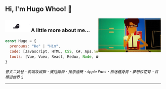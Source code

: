 
<h2> Hi, I'm Hugo Whoo! 👋</h2>
<img align='right' src="images/coding.gif" width="40%">


### <img src="images/cat.gif" width="80"> A little more about me...  

```javascript
const Hugo = {
  pronouns: "He" | "Him",
  code: [Javascript, HTML, CSS, C#, Aps.net],
  tools: [Vue, Vuex, React, Redux, Node, Webpack, Git, Antd, Miniprogram, VSCode]
}
```

<em style="font-size:12px;">普文二奶爸・前端攻城獅・擁抱開源・推崇極簡・Apple Fans・痴迷健身房・夢想紋花臂・目標遊世界 :)</em>

---

<!--
[![Blog-in-chinese](icons/blog.png)](https://www.huzizi.com/)
[![Weibo-微博](icons/weibo.png)](https://www.weibo.com/cojis/)
[![Instagram](icons/instagram.png)](https://www.instagram.com/jirouzizi/)
[![Instagram](icons/twitter.png)](https://www.twitter.com/jirouzizi/)
-->
<!--
<p align="center">
 <a href="https://weibo.com/cojis"><img src="https://img.shields.io/website?color=e6172d&label=Weibo&style=for-the-badge&up_message=@%E8%83%A1%E8%87%AA%E8%87%AA&url=https%3A%2F%2Fweibo.com%2Fcojis" alt="微博" /></a>
 <a href="https://instagram.com/jirouzizi"><img src="https://img.shields.io/website?color=4285f4&label=Instagram&style=for-the-badge&up_message=@jirouzizi&url=https%3A%2F%2Fwww.instagram.com" alt="Instagram" /></a>
 <a href="https://twitter.com/jirouzizi"><img src="https://img.shields.io/website?color=e6172d&label=Twitter&style=for-the-badge&up_message=@jirouzizi&url=https%3A%2F%2Fwww.instagram.com" alt="Twitter" /></a>
</p>
-->



<!--
- 🔭 I’m currently working on ...
- 🌱 I’m currently learning ...
- 👯 I’m looking to collaborate on ...
- 🤔 I’m looking for help with ...
- 💬 Ask me about ...
- 📫 How to reach me: ...
- 😄 Pronouns: ...
- ⚡ Fun fact: ...
-->
